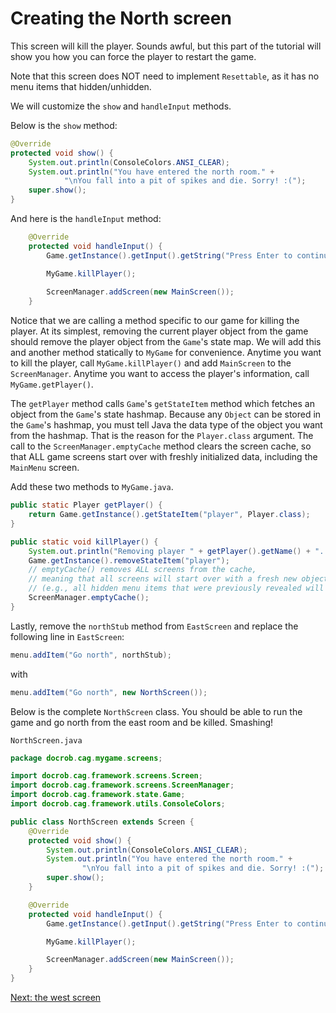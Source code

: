 # Creating the North screen

This screen will kill the player. Sounds awful, but this part of the tutorial will show you how you can force the player to restart the game.

Note that this screen does NOT need to implement `Resettable`, as it has no menu items that hidden/unhidden.

We will customize the `show` and `handleInput` methods.

Below is the `show` method:
```java
@Override
protected void show() {
    System.out.println(ConsoleColors.ANSI_CLEAR);
    System.out.println("You have entered the north room." +
            "\nYou fall into a pit of spikes and die. Sorry! :(");
    super.show();
}
```

And here is the `handleInput` method:
```java
    @Override
    protected void handleInput() {
        Game.getInstance().getInput().getString("Press Enter to continue.");

        MyGame.killPlayer();
        
        ScreenManager.addScreen(new MainScreen());
    }
```

Notice that we are calling a method specific to our game for killing the player. At its simplest, removing the current player object from the game should remove the player object from the `Game`'s state map. We will add this and another method statically to `MyGame` for convenience. Anytime you want to kill the player, call `MyGame.killPlayer()` and add `MainScreen` to the `ScreenManager`. Anytime you want to access the player's information, call `MyGame.getPlayer()`.  

The `getPlayer` method calls `Game`'s `getStateItem` method which fetches an object from the `Game`'s state hashmap. Because any `Object` can be stored in the `Game`'s hashmap, you must tell Java the data type of the object you want from the hashmap. That is the reason for the `Player.class` argument. The call to the `ScreenManager.emptyCache` method clears the screen cache, so that ALL game screens start over with freshly initialized data, including the `MainMenu` screen.

Add these two methods to `MyGame.java`.
```java
public static Player getPlayer() {
    return Game.getInstance().getStateItem("player", Player.class);
}

public static void killPlayer() {
    System.out.println("Removing player " + getPlayer().getName() + "...");
    Game.getInstance().removeStateItem("player");
    // emptyCache() removes ALL screens from the cache,
    // meaning that all screens will start over with a fresh new object
    // (e.g., all hidden menu items that were previously revealed will be hidden again)
    ScreenManager.emptyCache();
}
```

Lastly, remove the `northStub` method from `EastScreen` and replace the following line in `EastScreen`:
```java
menu.addItem("Go north", northStub);
```
with
```java
menu.addItem("Go north", new NorthScreen());
```

Below is the complete `NorthScreen` class. You should be able to run the game and go north from the east room and be killed. Smashing!

`NorthScreen.java`

```java
package docrob.cag.mygame.screens;

import docrob.cag.framework.screens.Screen;
import docrob.cag.framework.screens.ScreenManager;
import docrob.cag.framework.state.Game;
import docrob.cag.framework.utils.ConsoleColors;

public class NorthScreen extends Screen {
    @Override
    protected void show() {
        System.out.println(ConsoleColors.ANSI_CLEAR);
        System.out.println("You have entered the north room." +
                "\nYou fall into a pit of spikes and die. Sorry! :(");
        super.show();
    }

    @Override
    protected void handleInput() {
        Game.getInstance().getInput().getString("Press Enter to continue.");

        MyGame.killPlayer();

        ScreenManager.addScreen(new MainScreen());
    }
}
```

[Next: the west screen](westscreen.md)